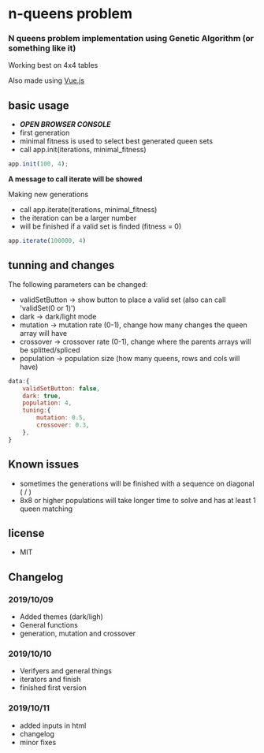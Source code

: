 # n-queens problem

### N queens problem implementation using Genetic Algorithm (or something like it)

Working best on 4x4 tables

Also made using [Vue.js](<https://vuejs.org>)


## basic usage

* **_OPEN BROWSER CONSOLE_**
* first generation
* minimal fitness is used to select best generated queen sets
* call app.init(iterations, minimal_fitness)

```JavaScript
app.init(100, 4);
```

**A message to call iterate will be showed**

Making new generations

* call app.iterate(iterations, minimal_fitness)
* the iteration can be a larger number
* will be finished if a valid set is finded (fitness = 0)

```JavaScript
app.iterate(100000, 4)
```

## tunning and changes

The following parameters can be changed:

* validSetButton -> show button to place a valid set (also can call 'validSet(0 or 1)')
* dark           -> dark/light mode
* mutation       -> mutation rate  (0-1), change how many changes the queen array will have
* crossover      -> crossover rate (0-1), change where the parents arrays will be splitted/spliced
* population     -> population size (how many queens, rows and cols will have)

```JavaScript
data:{
    validSetButton: false,
    dark: true,
    population: 4,
    tuning:{
        mutation: 0.5,
        crossover: 0.3,
    },
}

```

## Known issues

* sometimes the generations will be finished with a sequence on diagonal ( / )
* 8x8 or higher populations will take longer time to solve and has at least 1 queen matching

## license

* MIT

## Changelog

### 2019/10/09

* Added themes (dark/ligh)
* General functions
* generation, mutation and crossover

### 2019/10/10

* Verifyers and general things
* iterators and finish
* finished first version

### 2019/10/11

* added inputs in html
* changelog
* minor fixes
